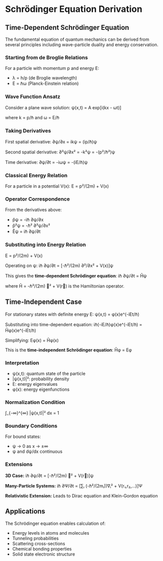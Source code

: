 # Schrödinger Equation Derivation

## Time-Dependent Schrödinger Equation

The fundamental equation of quantum mechanics can be derived from several principles including wave-particle duality and energy conservation.

### Starting from de Broglie Relations

For a particle with momentum p and energy E:
- λ = h/p (de Broglie wavelength)
- E = ℏω (Planck-Einstein relation)

### Wave Function Ansatz

Consider a plane wave solution:
ψ(x,t) = A exp[i(kx - ωt)]

where k = p/ℏ and ω = E/ℏ

### Taking Derivatives

First spatial derivative:
∂ψ/∂x = ikψ = (ip/ℏ)ψ

Second spatial derivative:
∂²ψ/∂x² = -k²ψ = -(p²/ℏ²)ψ

Time derivative:
∂ψ/∂t = -iωψ = -(iE/ℏ)ψ

### Classical Energy Relation

For a particle in a potential V(x):
E = p²/(2m) + V(x)

### Operator Correspondence

From the derivatives above:
- p̂ψ = -iℏ ∂ψ/∂x
- p̂²ψ = -ℏ² ∂²ψ/∂x²
- Êψ = iℏ ∂ψ/∂t

### Substituting into Energy Relation

E = p²/(2m) + V(x)

Operating on ψ:
iℏ ∂ψ/∂t = [-ℏ²/(2m) ∂²/∂x² + V(x)]ψ

This gives the **time-dependent Schrödinger equation**:
iℏ ∂ψ/∂t = Ĥψ

where Ĥ = -ℏ²/(2m) ∇² + V(r⃗) is the Hamiltonian operator.

## Time-Independent Case

For stationary states with definite energy E:
ψ(x,t) = φ(x)e^(-iEt/ℏ)

Substituting into time-dependent equation:
iℏ(-iE/ℏ)φ(x)e^(-iEt/ℏ) = Ĥφ(x)e^(-iEt/ℏ)

Simplifying:
Eφ(x) = Ĥφ(x)

This is the **time-independent Schrödinger equation**:
Ĥφ = Eφ

### Interpretation

- ψ(x,t): quantum state of the particle
- |ψ(x,t)|²: probability density
- E: energy eigenvalues
- φ(x): energy eigenfunctions

### Normalization Condition

∫_{-∞}^{∞} |ψ(x,t)|² dx = 1

### Boundary Conditions

For bound states:
- ψ → 0 as x → ±∞
- ψ and dψ/dx continuous

### Extensions

**3D Case:**
iℏ ∂ψ/∂t = [-ℏ²/(2m) ∇² + V(r⃗)]ψ

**Many-Particle Systems:**
iℏ ∂Ψ/∂t = [∑ᵢ (-ℏ²/(2mᵢ))∇ᵢ² + V(r₁,r₂,...)]Ψ

**Relativistic Extension:**
Leads to Dirac equation and Klein-Gordon equation

## Applications

The Schrödinger equation enables calculation of:
- Energy levels in atoms and molecules
- Tunneling probabilities
- Scattering cross-sections
- Chemical bonding properties
- Solid state electronic structure